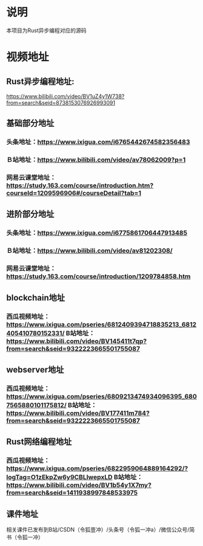 # 说明
本项目为Rust异步编程对应的源码

# 视频地址
## Rust异步编程地址:
https://www.bilibili.com/video/BV1uZ4y1W738?from=search&seid=8738153076926993091

## 基础部分地址
### 头条地址：https://www.ixigua.com/i6765442674582356483

### Ｂ站地址：https://www.bilibili.com/video/av78062009?p=1

### 网易云课堂地址：https://study.163.com/course/introduction.htm?courseId=1209596906#/courseDetail?tab=1

## 进阶部分地址
### 头条地址：https://www.ixigua.com/i6775861706447913485

### Ｂ站地址：https://www.bilibili.com/video/av81202308/

### 网易云课堂地址：https://study.163.com/course/introduction/1209784858.htm

## blockchain地址
### 西瓜视频地址：https://www.ixigua.com/pseries/6812409394718835213_6812405410780152331/ B站地址：https://www.bilibili.com/video/BV145411t7qp?from=search&seid=9322223665501755087

## webserver地址
### 西瓜视频地址：https://www.ixigua.com/pseries/6809213474934096395_6807565880101175812/ B站地址：https://www.bilibili.com/video/BV177411m784?from=search&seid=9322223665501755087

## Rust网络编程地址
### 西瓜视频地址：https://www.ixigua.com/pseries/6822959064889164292/?logTag=O1zEkpZw6y9CBLIwepxLD B站地址：https://www.bilibili.com/video/BV1b54y1X7my?from=search&seid=1411938997848533975

## 课件地址
相关课件已发布到B站/CSDN（令狐壹冲）/头条号（令狐一冲a）/微信公众号/简书（令狐一冲）
